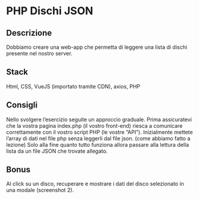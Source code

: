 # PHP Dischi JSON

## Descrizione  

Dobbiamo creare una web-app che permetta di leggere una lista di dischi presente nel nostro server.  

## Stack  

Html, CSS, VueJS (importato tramite CDN), axios, PHP  

## Consigli  

Nello svolgere l’esercizio seguite un approccio graduale.
Prima assicuratevi che la vostra pagina index.php (il vostro front-end) riesca a comunicare correttamente con il vostro script PHP (le vostre “API”).
Inizialmente mettete l’array di dati nel file php senza leggerli dal file json. (come abbiamo fatto a lezione)
Solo alla fine quanto tutto funziona allora passare alla lettura della lista da un file JSON che trovate allegato.  

## Bonus  

Al click su un disco, recuperare e mostrare i dati del disco selezionato in una modale (screenshot 2).
